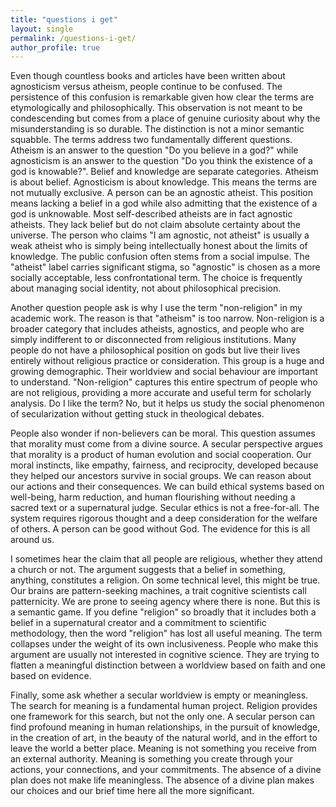 ```yaml
---
title: "questions i get"
layout: single
permalink: /questions-i-get/
author_profile: true
---
```


Even though countless books and articles have been written about agnosticism versus atheism, people continue to be confused. The persistence of this confusion is remarkable given how clear the terms are etymologically and philosophically. This observation is not meant to be condescending but comes from a place of genuine curiosity about why the misunderstanding is so durable. The distinction is not a minor semantic squabble. The terms address two fundamentally different questions. Atheism is an answer to the question "Do you believe in a god?" while agnosticism is an answer to the question "Do you think the existence of a god is knowable?". Belief and knowledge are separate categories. Atheism is about belief. Agnosticism is about knowledge. This means the terms are not mutually exclusive. A person can be an agnostic atheist. This position means lacking a belief in a god while also admitting that the existence of a god is unknowable. Most self-described atheists are in fact agnostic atheists. They lack belief but do not claim absolute certainty about the universe. The person who claims "I am agnostic, not atheist" is usually a weak atheist who is simply being intellectually honest about the limits of knowledge. The public confusion often stems from a social impulse. The "atheist" label carries significant stigma, so "agnostic" is chosen as a more socially acceptable, less confrontational term. The choice is frequently about managing social identity, not about philosophical precision.

Another question people ask is why I use the term "non-religion" in my academic work. The reason is that "atheism" is too narrow. Non-religion is a broader category that includes atheists, agnostics, and people who are simply indifferent to or disconnected from religious institutions. Many people do not have a philosophical position on gods but live their lives entirely without religious practice or consideration. This group is a huge and growing demographic. Their worldview and social behaviour are important to understand. "Non-religion" captures this entire spectrum of people who are not religious, providing a more accurate and useful term for scholarly analysis. Do I like the term? No, but it helps us study the social phenomenon of secularization without getting stuck in theological debates.

People also wonder if non-believers can be moral. This question assumes that morality must come from a divine source. A secular perspective argues that morality is a product of human evolution and social cooperation. Our moral instincts, like empathy, fairness, and reciprocity, developed because they helped our ancestors survive in social groups. We can reason about our actions and their consequences. We can build ethical systems based on well-being, harm reduction, and human flourishing without needing a sacred text or a supernatural judge. Secular ethics is not a free-for-all. The system requires rigorous thought and a deep consideration for the welfare of others. A person can be good without God. The evidence for this is all around us.

I sometimes hear the claim that all people are religious, whether they attend a church or not. The argument suggests that a belief in something, anything, constitutes a religion. On some technical level, this might be true. Our brains are pattern-seeking machines, a trait cognitive scientists call patternicity. We are prone to seeing agency where there is none. But this is a semantic game. If you define "religion" so broadly that it includes both a belief in a supernatural creator and a commitment to scientific methodology, then the word "religion" has lost all useful meaning. The term collapses under the weight of its own inclusiveness. People who make this argument are usually not interested in cognitive science. They are trying to flatten a meaningful distinction between a worldview based on faith and one based on evidence.

Finally, some ask whether a secular worldview is empty or meaningless. The search for meaning is a fundamental human project. Religion provides one framework for this search, but not the only one. A secular person can find profound meaning in human relationships, in the pursuit of knowledge, in the creation of art, in the beauty of the natural world, and in the effort to leave the world a better place. Meaning is not something you receive from an external authority. Meaning is something you create through your actions, your connections, and your commitments. The absence of a divine plan does not make life meaningless. The absence of a divine plan makes our choices and our brief time here all the more significant.